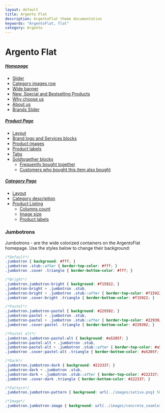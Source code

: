 ```yaml
---
layout: default
title: Argento Flat
description: ArgentoFlat theme documentation
keywords: "ArgentoFlat, flat"
category: Argento
---
```


# Argento Flat

##### [Homepage](homepage/)

 -  [Slider](homepage/#slider)
 -  [Category images row](homepage/#category-images-row)
 -  [Wide banner](homepage/#wide-banner)
 -  [New, Special and Bestselling Products](homepage/#new-special-and-bestselling-products)
 -  [Why choose us](homepage/#why-choose-us)
 -  [About us](homepage/#about-us)
 -  [Brands Slider](homepage/#brands-slider)

##### [Product Page](product-page/)

 -  [Layout](product-page/#layout)
 -  [Brand logo and Services blocks](product-page/#brand-logo-and-services-blocks)
 -  [Product images](product-page/#product-images)
 -  [Product labels](product-page/#product-labels)
 -  [Tabs](product-page/#tabs)
 -  [Soldtogether blocks](product-page/#soldtogether-blocks)
    - [Frequently bought together](product-page/#frequently-bought-together)
    - [Customers who bought this item also bought](product-page/#customers-who-bought-this-item-also-bought)

##### [Category Page](category-page/)

 -  [Layout](category-page/#layout)
 -  [Category description](category-page/#description)
 -  [Product Listing](category-page/#product-listing)
    - [Columns count](category-page/#columns-count)
    - [Image size](category-page/#image-size)
    - [Product labels](category-page/#product-labels)

### Jumbotrons

Jumbotrons - are the wide colorized containers on the ArgentoFlat homepage. Use the
styles below to change their background:

```css
/*Default*/
.jumbotron { background: #fff; }
.jumbotron .stub::after { border-top-color: #fff; }
.jumbotron .cover .triangle { border-bottom-color: #fff; }

/*Bright*/
.jumbotron.jumbotron-bright { background: #f15922; }
.jumbotron-bright + .jumbotron .stub,
.jumbotron-bright + .jumbotron .stub::after { border-top-color: #f15922;  }
.jumbotron .cover-bright .triangle { border-bottom-color: #f15922; }

/*Pastel*/
.jumbotron.jumbotron-pastel { background: #229392; }
.jumbotron-pastel + .jumbotron .stub,
.jumbotron-pastel + .jumbotron .stub::after { border-top-color: #229392; }
.jumbotron .cover-pastel .triangle { border-bottom-color: #229392; }

/*Pastel alt*/
.jumbotron.jumbotron-pastel-alt { background: #a5205f; }
.jumbotron-pastel-alt + .jumbotron .stub,
.jumbotron-pastel-alt + .jumbotron .stub::after { border-top-color: #a5205f; }
.jumbotron .cover-pastel-alt .triangle { border-bottom-color: #a5205f; }

/*Dark*/
.jumbotron.jumbotron-dark { background: #222337; }
.jumbotron-dark + .jumbotron .stub,
.jumbotron-dark + .jumbotron .stub::after { border-top-color: #222337; }
.jumbotron .cover-dark .triangle { border-bottom-color: #222337; }

/*Pattern*/
.jumbotron.jumbotron-pattern { background: url(../images/sativa.png) 50% 0; }

/*Image*/
.jumbotron.jumbotron-image { background: url(../images/concrete_seamless.png) 50% 0; }
```
